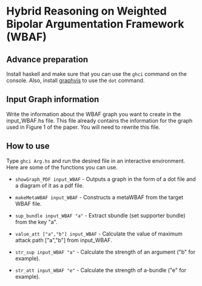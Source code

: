 # Hybrid Reasoning on Weighted Bipolar Argumentation Framework (WBAF)

## Advance preparation
Install haskell and make sure that you can use the `ghci` command on the console.
Also, install [graphvis](https://graphviz.org/) to use the `dot` command.

## Input Graph information
Write the information about the WBAF graph you want to create in the input_WBAF.hs file. This file already contains the information for the graph used in Figure 1 of the paper. You will need to rewrite this file.

## How to use
Type `ghci Arg.hs` and run the desired file in an interactive environment. Here are some of the functions you can use.

- `showGraph_PDF input_WBAF` - Outputs a graph in the form of a dot file and a diagram of it as a pdf file.

- `makeMetaWBAF input_WBAF` - Constructs a metaWBAF from the target WBAF file.

<!-- - `test_extracKeys input_WBAF` - Extract keys of input_WBAF. -->

- `sup_bundle input_WBAF "a"` - Extract sbundle (set supporter bundle) from the key "a".

- `value_att ["a","b"] input_WBAF` - Calculate the value of maximum attack path ["a","b"] from input_WBAF.

- `str_sup input_WBAF "a"` - Calculate the strength of an argument ("b" for example).

- `str_att input_WBAF "e"` - Calculate the strength of a-bundle ("e" for example).